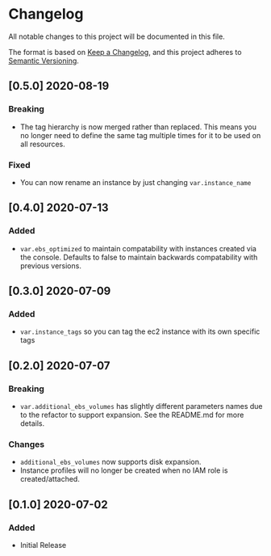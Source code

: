 # Changelog
All notable changes to this project will be documented in this file.

The format is based on [Keep a Changelog](https://keepachangelog.com/en/1.0.0/),
and this project adheres to [Semantic Versioning](https://semver.org/spec/v2.0.0.html).

## [0.5.0] 2020-08-19
### Breaking
- The tag hierarchy is now merged rather than replaced. This means you no longer need to define the same tag multiple times for it to be used on all resources.

### Fixed
- You can now rename an instance by just changing `var.instance_name`

## [0.4.0] 2020-07-13
### Added
- `var.ebs_optimized` to maintain compatability with instances created via the console. Defaults to false to maintain backwards compatability with previous versions.

## [0.3.0] 2020-07-09
### Added
- `var.instance_tags` so you can tag the ec2 instance with its own specific tags

## [0.2.0] 2020-07-07
### Breaking
- `var.additional_ebs_volumes` has slightly different parameters names due to the refactor to support expansion. See the README.md for more details.

### Changes
- `additional_ebs_volumes` now supports disk expansion.
- Instance profiles will no longer be created when no IAM role is created/attached.

## [0.1.0] 2020-07-02
### Added
- Initial Release
